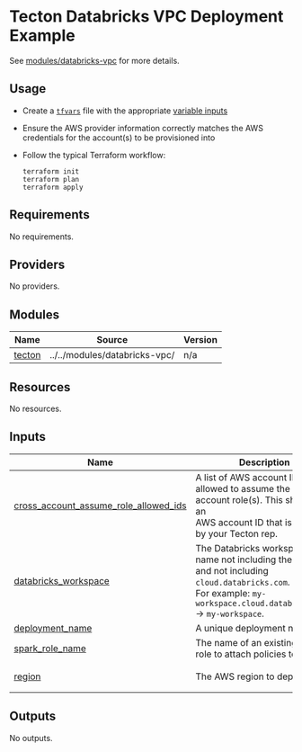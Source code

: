 # Tecton Databricks VPC Deployment Example

See [modules/databricks-vpc](../../modules/databricks-vpc) for more details.

## Usage

* Create a [`tfvars`](https://www.terraform.io/language/values/variables#variable-definitions-tfvars-files)
  file with the appropriate [variable inputs](#Inputs)
* Ensure the AWS provider information correctly matches the AWS credentials for the account(s) to
  be provisioned into
* Follow the typical Terraform workflow:

    ```shell
    terraform init
    terraform plan
    terraform apply
    ```

<!-- BEGINNING OF PRE-COMMIT-TERRAFORM DOCS HOOK -->
## Requirements

No requirements.

## Providers

No providers.

## Modules

| Name | Source | Version |
|------|--------|---------|
| <a name="module_tecton"></a> [tecton](#module\_tecton) | ../../modules/databricks-vpc/ | n/a |

## Resources

No resources.

## Inputs

| Name | Description | Type | Default | Required |
|------|-------------|------|---------|:--------:|
| <a name="input_cross_account_assume_role_allowed_ids"></a> [cross\_account\_assume\_role\_allowed\_ids](#input\_cross\_account\_assume\_role\_allowed\_ids) | A list of AWS account IDs allowed to assume the cross-account role(s). This should be an<br>AWS account ID that is provided by your Tecton rep. | `list(string)` | n/a | yes |
| <a name="input_databricks_workspace"></a> [databricks\_workspace](#input\_databricks\_workspace) | The Databricks workspace name not including the full url and not including `cloud.databricks.com`.<br>For example: `my-workspace.cloud.databricks.com` -> `my-workspace`. | `string` | n/a | yes |
| <a name="input_deployment_name"></a> [deployment\_name](#input\_deployment\_name) | A unique deployment name. | `string` | n/a | yes |
| <a name="input_spark_role_name"></a> [spark\_role\_name](#input\_spark\_role\_name) | The name of an existing spark role to attach policies to. | `string` | n/a | yes |
| <a name="input_region"></a> [region](#input\_region) | The AWS region to deploy into. | `string` | `"us-west-2"` | no |

## Outputs

No outputs.
<!-- END OF PRE-COMMIT-TERRAFORM DOCS HOOK -->

